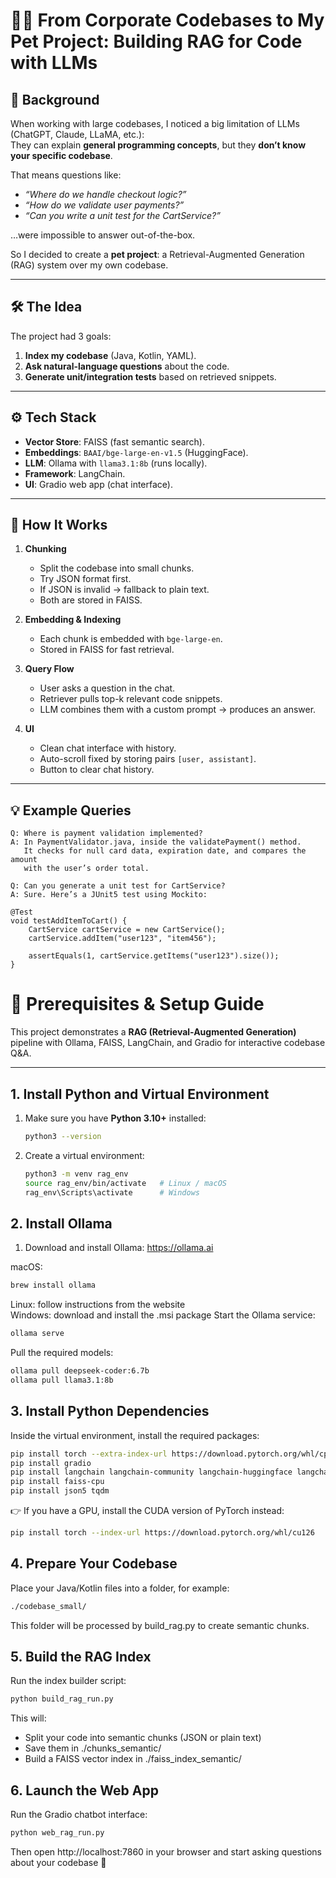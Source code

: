 # 🧑‍💻 From Corporate Codebases to My Pet Project: Building RAG for Code with LLMs  

## 🔎 Background  
When working with large codebases, I noticed a big limitation of LLMs (ChatGPT, Claude, LLaMA, etc.):  
They can explain **general programming concepts**, but they **don’t know your specific codebase**.  

That means questions like:  
- *“Where do we handle checkout logic?”*  
- *“How do we validate user payments?”*  
- *“Can you write a unit test for the CartService?”*  

…were impossible to answer out-of-the-box.  

So I decided to create a **pet project**: a Retrieval-Augmented Generation (RAG) system over my own codebase.

---

## 🛠️ The Idea  
The project had 3 goals:  
1. **Index my codebase** (Java, Kotlin, YAML).  
2. **Ask natural-language questions** about the code.  
3. **Generate unit/integration tests** based on retrieved snippets.  

---

## ⚙️ Tech Stack  
- **Vector Store**: FAISS (fast semantic search).  
- **Embeddings**: `BAAI/bge-large-en-v1.5` (HuggingFace).  
- **LLM**: Ollama with `llama3.1:8b` (runs locally).  
- **Framework**: LangChain.  
- **UI**: Gradio web app (chat interface).  

---

## 🧩 How It Works  
1. **Chunking**  
   - Split the codebase into small chunks.  
   - Try JSON format first.  
   - If JSON is invalid → fallback to plain text.  
   - Both are stored in FAISS.  

2. **Embedding & Indexing**  
   - Each chunk is embedded with `bge-large-en`.  
   - Stored in FAISS for fast retrieval.  

3. **Query Flow**  
   - User asks a question in the chat.  
   - Retriever pulls top-k relevant code snippets.  
   - LLM combines them with a custom prompt → produces an answer.  

4. **UI**  
   - Clean chat interface with history.  
   - Auto-scroll fixed by storing pairs `[user, assistant]`.  
   - Button to clear chat history.  

---

## 💡 Example Queries  

```text
Q: Where is payment validation implemented?  
A: In PaymentValidator.java, inside the validatePayment() method.  
   It checks for null card data, expiration date, and compares the amount 
   with the user’s order total.

Q: Can you generate a unit test for CartService?  
A: Sure. Here’s a JUnit5 test using Mockito:

@Test
void testAddItemToCart() {
    CartService cartService = new CartService();
    cartService.addItem("user123", "item456");

    assertEquals(1, cartService.getItems("user123").size());
}
```
# 🔧 Prerequisites & Setup Guide

This project demonstrates a **RAG (Retrieval-Augmented Generation)** pipeline with Ollama, FAISS, LangChain, and Gradio for interactive codebase Q&A.

---

## 1. Install Python and Virtual Environment
1. Make sure you have **Python 3.10+** installed:
   ```bash
   python3 --version
2. Create a virtual environment:
   ```bash
   python3 -m venv rag_env
   source rag_env/bin/activate   # Linux / macOS
   rag_env\Scripts\activate      # Windows

## 2. Install Ollama
1. Download and install Ollama: https://ollama.ai

macOS:
   ```bash
   brew install ollama
   ```
Linux: follow instructions from the website <br>
Windows: download and install the .msi package
Start the Ollama service:
   ```bash
   ollama serve
   ```

Pull the required models:
   ```bash
   ollama pull deepseek-coder:6.7b
   ollama pull llama3.1:8b
   ```
## 3. Install Python Dependencies
Inside the virtual environment, install the required packages:
   ```bash
   pip install torch --extra-index-url https://download.pytorch.org/whl/cpu
   pip install gradio
   pip install langchain langchain-community langchain-huggingface langchain-ollama
   pip install faiss-cpu
   pip install json5 tqdm
   ```
👉 If you have a GPU, install the CUDA version of PyTorch instead:
   ```bash
   pip install torch --index-url https://download.pytorch.org/whl/cu126
   ```
## 4. Prepare Your Codebase
Place your Java/Kotlin files into a folder, for example:
   ```bash
   ./codebase_small/
   ```
This folder will be processed by build_rag.py to create semantic chunks.

## 5. Build the RAG Index
Run the index builder script:
   ```bash
   python build_rag_run.py
   ```
This will:
* Split your code into semantic chunks (JSON or plain text)
* Save them in ./chunks_semantic/
* Build a FAISS vector index in ./faiss_index_semantic/
## 6. Launch the Web App
Run the Gradio chatbot interface:
   ```bash
   python web_rag_run.py
   ```
Then open http://localhost:7860
 in your browser and start asking questions about your codebase 🎉
